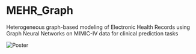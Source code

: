 # MEHR_Graph

Heterogeneous graph-based modeling of Electronic Health Records using Graph Neural Networks on MIMIC-IV data for clinical prediction tasks

![Poster](./AM220_Poster.jpg)